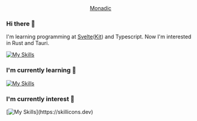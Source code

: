 <div align="center"><a href="https://monax-owo.github.io/monadic" target="_blank">Monadic</a></div>

### Hi there 👋

I'm learning programming at [Svelte](https://svelte.dev)([Kit](https://kit.svelte.dev)) and Typescript.
Now I'm interested in Rust and Tauri.

[![My Skills](https://skillicons.dev/icons?i=svelte,rust,tauri)](https://skillicons.dev)  
### I'm currently learning 📝

[![My Skills](https://skillicons.dev/icons?i=git,js,ts,html,css,sass,vite,nodejs)](https://skillicons.dev) 
 
### I'm currently interest 📌

[![My Skills](https://skillicons.dev/icons?i=lit,yew,astro,supabase,threejs,figma,)](https://skillicons.dev)

